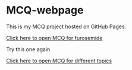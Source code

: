 # MCQ-webpage

This is my MCQ project hosted on GitHub Pages.

[Click here to open MCQ for furosemide](MCQ5.html)

Try this one again

[Click here to open MCQ for different topics](MCQ4.html)
